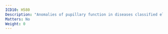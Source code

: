 ```yaml
---
ICD10: H580
Description: "Anomalies of pupillary function in diseases classified elsewhere"
Matters: No
Weight: 0
---
```

